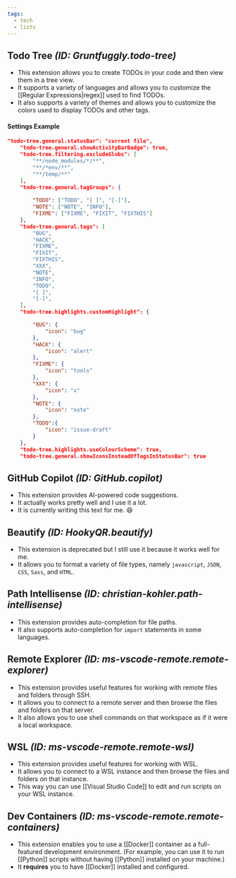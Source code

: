 ```yaml
---
tags:
  - tech
  - lists
---
```


## Todo Tree *(ID: Gruntfuggly.todo-tree)*

- This extension allows you to create TODOs in your code and then view them in a tree view. 
- It supports a variety of languages and allows you to customize the [[Regular Expressions|regex]] used to find TODOs.
- It also supports a variety of themes and allows you to customize the colors used to display TODOs and other tags.

#### Settings Example

```json
"todo-tree.general.statusBar": "current file",
    "todo-tree.general.showActivityBarBadge": true,
    "todo-tree.filtering.excludeGlobs": [
        "**/node_modules/*/**",
        "**/*env/**",
        "**/temp/**"
    ],
    "todo-tree.general.tagGroups": {
    
        "TODO": ["TODO", "[ ]", "[-]"],
        "NOTE": ["NOTE", "INFO"],
        "FIXME": ["FIXME", "FIXIT", "FIXTHIS"]
    },
    "todo-tree.general.tags": [
        "BUG",
        "HACK",
        "FIXME",
        "FIXIT",
        "FIXTHIS",
        "XXX",
        "NOTE",
        "INFO",
        "TODO",
        "[ ]",
        "[-]",
    ],
    "todo-tree.highlights.customHighlight": {

        "BUG": {
            "icon": "bug"
        },
        "HACK": {
            "icon": "alert"
        },
        "FIXME": {
            "icon": "tools"
        },
        "XXX": {
            "icon": "x"
        },
        "NOTE": {
            "icon": "note"
        },
        "TODO":{
            "icon": "issue-draft"
        }
    },
    "todo-tree.highlights.useColourScheme": true,
    "todo-tree.general.showIconsInsteadOfTagsInStatusBar": true
```

## GitHub Copilot *(ID: GitHub.copilot)*

- This extension provides AI-powered code suggestions.
- It actually works pretty well and I use it a lot.
- It is currently writing this text for me. 😄

## Beautify *(ID: HookyQR.beautify)*

- This extension is deprecated but I still use it because it works well for me.
- It allows you to format a variety of file types, namely `javascript`, `JSON`, `CSS`, `Sass`, and `HTML`.

## Path Intellisense *(ID: christian-kohler.path-intellisense)*

- This extension provides auto-completion for file paths.
- It also supports auto-completion for `import` statements in some languages.

## Remote Explorer *(ID: ms-vscode-remote.remote-explorer)*

- This extension provides useful features for working with remote files and folders through SSH.
- It allows you to connect to a remote server and then browse the files and folders on that server.
- It also allows you to use shell commands on that workspace as if it were a local workspace.

## WSL *(ID: ms-vscode-remote.remote-wsl)*

- This extension provides useful features for working with WSL.
- It allows you to connect to a WSL instance and then browse the files and folders on that instance.
- This way you can use [[Visual Studio Code]] to edit and run scripts on your WSL instance.

## Dev Containers *(ID: ms-vscode-remote.remote-containers)*

- This extension enables you to use a [[Docker]] container as a full-featured development environment. (For example, you can use it to run [[Python]] scripts without having [[Python]] installed on your machine.)
- It **requires** you to have [[Docker]] installed and configured.
